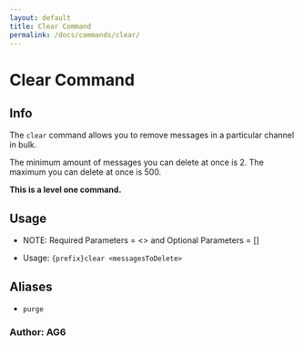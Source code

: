 ```yaml
---
layout: default
title: Clear Command
permalink: /docs/commands/clear/
---
```


# Clear Command
## Info
The `clear` command allows you to remove messages in a particular channel in bulk.

The minimum amount of messages you can delete at once is 2. The maximum you can delete at once is 500.

**This is a level one command.**

## Usage
* NOTE: Required Parameters = <> and Optional Parameters = []

* Usage: `{prefix}clear <messagesToDelete>`

## Aliases

* `purge`

### **Author: AG6**
